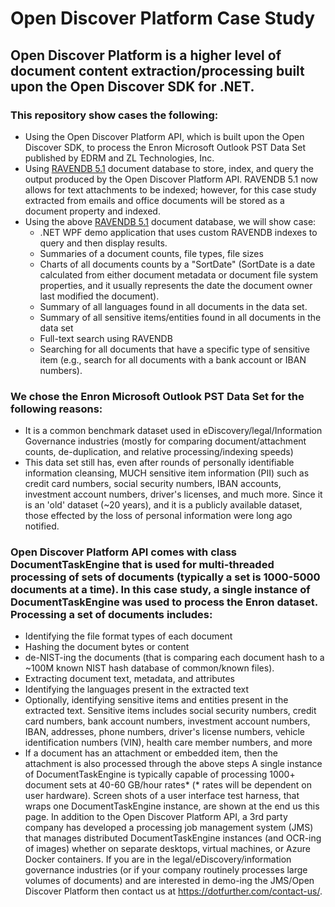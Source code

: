 # Open Discover Platform Case Study
## Open Discover Platform is a higher level of document content extraction/processing built upon the Open Discover SDK for .NET. 
### This repository show cases the following:
  - Using the Open Discover Platform API, which is built upon the Open Discover SDK, to process the Enron Microsoft Outlook PST Data Set published by EDRM and ZL Technologies, Inc.   
  - Using [RAVENDB 5.1](https://ravendb.net/) document database to store, index, and query the output produced by the Open Discover Platform API. RAVENDB 5.1 now allows for text attachments to be indexed; however, for this case study extracted from emails and office documents will be stored as a document property and indexed. 
  - Using the above [RAVENDB 5.1](https://ravendb.net/) document database, we will show case:
     - .NET WPF demo application that uses custom RAVENDB indexes to query and then display results. 
     - Summaries of a document counts, file types, file sizes
     - Charts of all documents counts by a "SortDate" (SortDate is a date calculated from either document metadata or document file system properties, and it usually represents the date the document owner last modified the document).
     - Summary of all languages found in all documents in the data set.
     - Summary of all sensitive items/entities found in all documents in the data set
     - Full-text search using RAVENDB
     - Searching for all documents that have a specific type of sensitive item (e.g., search for all documents with a bank account or IBAN numbers).
### We chose the Enron Microsoft Outlook PST Data Set for the following reasons:
- It is a common benchmark dataset used in eDiscovery/legal/Information Governance industries (mostly for comparing document/attachment counts, de-duplication, and relative processing/indexing speeds)
- This data set still has, even after rounds of personally identifiable information cleansing, MUCH sensitive item information (PII) such as credit card numbers, social security numbers, IBAN accounts, investment account numbers, driver's licenses, and much more. Since it is an 'old' dataset (~20 years), and it is a publicly available dataset, those effected by the loss of personal information were long ago notified.
### Open Discover Platform API comes with class DocumentTaskEngine that is used for multi-threaded processing of sets of documents (typically a set is 1000-5000 documents at a time). In this case study, a single instance of DocumentTaskEngine was used to process the Enron dataset. Processing a set of documents includes:
- Identifying the file format types of each document
- Hashing the document bytes or content
- de-NIST-ing the documents (that is comparing each document hash to a ~100M known NIST hash database of common/known files). 
- Extracting document text, metadata, and attributes
- Identifying the languages present in the extracted text
- Optionally, identifying sensitive items and entities present in the extracted text. Sensitive items includes social security numbers, credit card numbers, bank account numbers, investment account numbers, IBAN, addresses, phone numbers, driver's license numbers, vehicle identification numbers (VIN), health care member numbers, and more
- If a document has an attachment or embedded item, then the attachment is also processed through the above steps 
A single instance of DocumentTaskEngine is typically capable of processing 1000+ document sets at 40-60 GB/hour rates* (* rates will be dependent on user hardware).
Screen shots of a user interface test harness, that wraps one DocumentTaskEngine instance, are shown at the end us this page. In addition to the Open Discover Platform API, a 3rd party company has developed a processing job management system (JMS) that manages distributed DocumentTaskEngine instances (and OCR-ing of images) whether on separate desktops, virtual machines, or Azure Docker containers. If you are in the legal/eDiscovery/information governance industries (or if your company routinely processes large volumes of documents) and are interested in demo-ing the JMS/Open Discover Platform then contact us at https://dotfurther.com/contact-us/.


